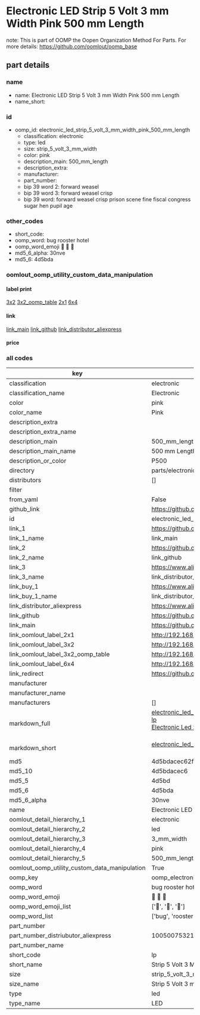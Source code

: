 # Electronic LED Strip 5 Volt 3 mm Width Pink 500 mm Length  

note: This is part of OOMP the Oopen Organization Method For Parts. For more details: https://github.com/oomlout/oomp_base

##  part details
  







### name
* name: Electronic LED Strip 5 Volt 3 mm Width Pink 500 mm Length
* name_short: 
### id
* oomp_id: electronic_led_strip_5_volt_3_mm_width_pink_500_mm_length
  * classification: electronic
  * type: led
  * size: strip_5_volt_3_mm_width
  * color: pink
  * description_main: 500_mm_length
  * description_extra: 
  * manufacturer: 
  * part_number: 
  * bip 39 word 2: forward weasel
  * bip 39 word 3: forward weasel crisp
  * bip 39 word: forward weasel crisp prison scene fine fiscal congress sugar hen pupil age

### other_codes
* short_code: 
* oomp_word: bug rooster hotel
* oomp_word_emoji :bug: :rooster: :hotel:
* md5_6_alpha: 30nve
* md5_6: 4d5bda






### oomlout_oomp_utility_custom_data_manipulation
#### label print
[3x2](http://192.168.1.245:1112/?label=oomp%2030nve)
[3x2_oomp_table](http://192.168.1.108:1112/?label=oomp%2030nve)
[2x1](http://192.168.1.242:1112/?label=oomp%2030nve)
[6x4](http://192.168.1.55:1112/?label=oomp%2030nve)    

#### link

[link_main](https://github.com/oomlout/oomlout_oomp_version_1_messy/tree/main/parts/electronic_led_strip_5_volt_3_mm_width_pink_500_mm_length) [link_github](https://github.com/oomlout/oomlout_oomp_version_1_messy/tree/main/parts/electronic_led_strip_5_volt_3_mm_width_pink_500_mm_length) [link_distributor_aliexpress](https://www.aliexpress.com/item/1005007532172895.html)                            

#### price







### all codes 
| key | value |  
| --- | --- |  
| classification | electronic |  
| classification_name | Electronic |  
| color | pink |  
| color_name | Pink |  
| description_extra |  |  
| description_extra_name |  |  
| description_main | 500_mm_length |  
| description_main_name | 500 mm Length |  
| description_or_color | P500 |  
| directory | parts/electronic_led_strip_5_volt_3_mm_width_pink_500_mm_length |  
| distributors | [] |  
| filter |  |  
| from_yaml | False |  
| github_link | https://github.com/oomlout/oomlout_oomp_part_src/tree/main/parts/electronic_led_strip_5_volt_3_mm_width_pink_500_mm_length |  
| id | electronic_led_strip_5_volt_3_mm_width_pink_500_mm_length |  
| link_1 | https://github.com/oomlout/oomlout_oomp_version_1_messy/tree/main/parts/electronic_led_strip_5_volt_3_mm_width_pink_500_mm_length |  
| link_1_name | link_main |  
| link_2 | https://github.com/oomlout/oomlout_oomp_version_1_messy/tree/main/parts/electronic_led_strip_5_volt_3_mm_width_pink_500_mm_length |  
| link_2_name | link_github |  
| link_3 | https://www.aliexpress.com/item/1005007532172895.html |  
| link_3_name | link_distributor_aliexpress |  
| link_buy_1 | https://www.aliexpress.com/item/1005007532172895.html |  
| link_buy_1_name | link_distributor_aliexpress |  
| link_distributor_aliexpress | https://www.aliexpress.com/item/1005007532172895.html |  
| link_github | https://github.com/oomlout/oomlout_oomp_version_1_messy/tree/main/parts/electronic_led_strip_5_volt_3_mm_width_pink_500_mm_length |  
| link_main | https://github.com/oomlout/oomlout_oomp_version_1_messy/tree/main/parts/electronic_led_strip_5_volt_3_mm_width_pink_500_mm_length |  
| link_oomlout_label_2x1 | http://192.168.1.242:1112/?label=oomp%2030nve |  
| link_oomlout_label_3x2 | http://192.168.1.245:1112/?label=oomp%2030nve |  
| link_oomlout_label_3x2_oomp_table | http://192.168.1.108:1112/?label=oomp%2030nve |  
| link_oomlout_label_6x4 | http://192.168.1.55:1112/?label=oomp%2030nve |  
| link_redirect | https://github.com/oomlout/oomlout_oomp_version_1_messy/tree/main/parts/electronic_led_strip_5_volt_3_mm_width_pink_500_mm_length |  
| manufacturer |  |  
| manufacturer_name |  |  
| manufacturers | [] |  
| markdown_full | [electronic_led_strip_5_volt_3_mm_width_pink_500_mm_length](none)<br>[lp](none)<br>[Electronic Led Strip 5 Volt 3 Mm Width Pink 500 Mm Length](none)<br><br> |  
| markdown_short | [electronic_led_strip_5_volt_3_mm_width_pink_500_mm_length](none)<br><br> |  
| md5 | 4d5bdacec62f0af15b604ab0677e22de |  
| md5_10 | 4d5bdacec6 |  
| md5_5 | 4d5bd |  
| md5_6 | 4d5bda |  
| md5_6_alpha | 30nve |  
| name | Electronic LED Strip 5 Volt 3 mm Width Pink 500 mm Length |  
| oomlout_detail_hierarchy_1 | electronic |  
| oomlout_detail_hierarchy_2 | led |  
| oomlout_detail_hierarchy_3 | 3_mm_width |  
| oomlout_detail_hierarchy_4 | pink |  
| oomlout_detail_hierarchy_5 | 500_mm_length |  
| oomlout_oomp_utility_custom_data_manipulation | True |  
| oomp_key | oomp_electronic_led_strip_5_volt_3_mm_width_pink_500_mm_length |  
| oomp_word | bug rooster hotel |  
| oomp_word_emoji | :bug: :rooster: :hotel: |  
| oomp_word_emoji_list | [':bug:', ':rooster:', ':hotel:'] |  
| oomp_word_list | ['bug', 'rooster', 'hotel'] |  
| part_number |  |  
| part_number_distriubutor_aliexpress | 1005007532172895 |  
| part_number_name |  |  
| short_code | lp |  
| short_name | Strip 5 Volt 3 Mm Width Pink500 Mm Length Led |  
| size | strip_5_volt_3_mm_width |  
| size_name | Strip 5 Volt 3 mm Width |  
| type | led |  
| type_name | LED |  
